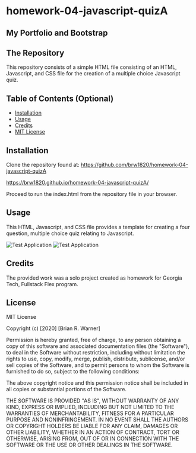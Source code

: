 # homework-04-javascript-quizA

## My Portfolio and Bootstrap

## The Repository

This repository consists of a simple HTML file consisting of an HTML, Javascript, and CSS file for the creation of a multiple choice Javascript quiz.


## Table of Contents (Optional)

* [Installation](#installation)
* [Usage](#usage)
* [Credits](#credits)
* [MIT License](#mit_license)


## Installation

Clone the repository found at:
https://github.com/brw1820/homework-04-javascript-quizA

https://brw1820.github.io/homework-04-javascript-quizA/

Proceed to run the index.html from the repository file in your browser.


## Usage 

This HTML, Javascript, and CSS file provides a template for creating a four question, multiple choice quiz relating to Javascript.  

![Test Application](./Contact.PNG)
![Test Application](./Portfolio.PNG)

## Credits

The provided work was a solo project created as homework for Georgia Tech, Fullstack Flex program.

## License

MIT License

Copyright (c) [2020] [Brian R. Warner]

Permission is hereby granted, free of charge, to any person obtaining a copy
of this software and associated documentation files (the "Software"), to deal
in the Software without restriction, including without limitation the rights
to use, copy, modify, merge, publish, distribute, sublicense, and/or sell
copies of the Software, and to permit persons to whom the Software is
furnished to do so, subject to the following conditions:

The above copyright notice and this permission notice shall be included in all
copies or substantial portions of the Software.

THE SOFTWARE IS PROVIDED "AS IS", WITHOUT WARRANTY OF ANY KIND, EXPRESS OR
IMPLIED, INCLUDING BUT NOT LIMITED TO THE WARRANTIES OF MERCHANTABILITY,
FITNESS FOR A PARTICULAR PURPOSE AND NONINFRINGEMENT. IN NO EVENT SHALL THE
AUTHORS OR COPYRIGHT HOLDERS BE LIABLE FOR ANY CLAIM, DAMAGES OR OTHER
LIABILITY, WHETHER IN AN ACTION OF CONTRACT, TORT OR OTHERWISE, ARISING FROM,
OUT OF OR IN CONNECTION WITH THE SOFTWARE OR THE USE OR OTHER DEALINGS IN THE
SOFTWARE.



